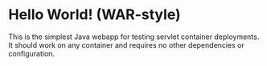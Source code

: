 Hello World! (WAR-style)
===============

This is the simplest  Java webapp for testing servlet container deployments.  It should work on any container and requires no other dependencies or configuration.
